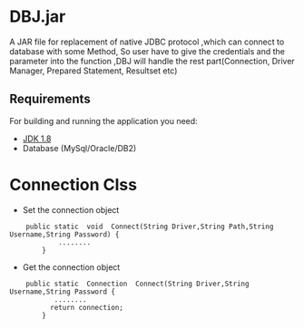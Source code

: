 # DBJ.jar
A JAR file for replacement of native JDBC protocol ,which can connect to database with some Method, So user have to give the credentials and the parameter into the function ,DBJ will handle the rest part(Connection, Driver Manager, Prepared Statement, Resultset etc)


## Requirements

For building and running the application you need:

- [JDK 1.8](http://www.oracle.com/technetwork/java/javase/downloads/jdk8-downloads-2133151.html)
- Database (MySql/Oracle/DB2)

# Connection Clss

- Set the connection object
```shell
	public static  void  Connect(String Driver,String Path,String Username,String Password) {
     	    ........
		}
```

- Get the connection object

```shell
	public static  Connection  Connect(String Driver,String Username,String Password {
      	   ........
    	  return connection;
		}
```

